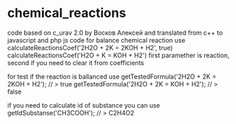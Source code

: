 # chemical_reactions
code based on c_urav 2.0 by Восков Алексей and translated from c++ to javascript and php
js code for balance chemical reaction use 
calculateReactionsCoef('2H2O + 2K = 2KOH + H2', true)
calculateReactionsCoef('H2O + K = KOH + H2')
first paramether is reaction, second if you need to clear it from coefficients

for test if the reaction is ballanced use 
getTestedFormula('2H2O + 2K = 2KOH + H2'); // > true
getTestedFormula('2H2O + 2K = KOH + H2'); // > false

if you need to calculate id of substance you can use
getIdSubstanse('CH3COOH'); // > C2H4O2
